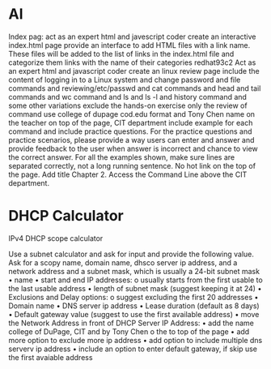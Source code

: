 # AI
Index pag:
act as an expert html and javescript coder create an interactive index.html page provide an interface to add HTML files with a link name. These files will be added to the list of links in the index.html file and categorize them links with the name of their categories
redhat93c2
Act as an expert html and javascript coder create an linux review page include the content of logging in to a Linux system and change password and file commands and reviewing/etc/passwd and cat commands and head and tail commands and wc command and ls and ls -l and history command and some other variations exclude the hands-on exercise  only the review of command  use college of dupage cod.edu format and Tony Chen name on the teacher on top of the page, CIT department include example for each command and include practice questions. For the practice questions and practice scenarios, please provide a way users can enter and answer and provide feedback to the user when answer is incorrect and chance to view the correct answer. For all the examples shown, make sure lines are separated correctly, not a long running sentence. No hot link on the top of the page.  Add title Chapter 2.  Access the Command Line above the CIT department. 

# DHCP Calculator
IPv4 DHCP scope calculator

Use a subnet calculator and ask for input and provide the following value.  Ask for a scopy name, domain name, dhsco server ip address, and a network address and a subnet mask, which is usually a 24-bit subnet mask
•	name
•	start and end IP addresses: 
o	usually starts from the first usable to the last usable address
•	length of subnet mask (suggest keeping it at 24)
•	Exclusions and Delay options:
o	suggest excluding the first 20 addresses
•	Domain name
•	DNS server ip address
•	Lease duration (default as 8 days)
•	Default gateway value (suggest to use the first available address)
•	move the Network Address in front of DHCP Server IP Address:
•	add the name college of DuPage, CIT and by Tony Chen o the to top of the page
•	add more option to exclude more ip address
•	add option to include multiple dns serverv ip address
•	include an option to enter default gateway, if skip use the first avaiable address
